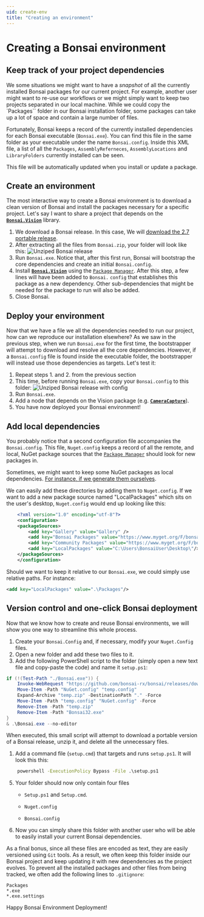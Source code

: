 ```yaml
---
uid: create-env
title: "Creating an environment"
---
```


# Creating a Bonsai environment


## Keep track of your project dependencies

We some situations we might want to have a *snapshot* of all the currently installed Bonsai packages for our current project. For example, another user might want to re-use our workflows or we might simply want to keep two projects separated in our local machine. While we could copy the `Packages`` folder in our Bonsai installation folder, some packages can take up a lot of space and contain a large number of files.

Fortunately, Bonsai keeps a record of the currently installed dependencies for each Bonsai executable (`Bonsai.exe`). You can find this file in the same folder as your executable under the name `Bonsai.config`. Inside this XML file, a list of all the `Packages`, `AssemblyReferneces`, `AssemblyLocations` and `LibraryFolders` currently installed can be seen.

This file will be automatically updated when you install or update a package.



## Create an environment

The most interactive way to create a Bonsai environment is to download a clean version of Bonsai and install the packages necessary for a specific project. Let's say I want to share a project that depends on the  [**`Bonsai.Vision`**](xref:Bonsai.Vision) library.

1. We download a Bonsai release. In this case, We will [download the 2.7 portable release](https://github.com/bonsai-rx/bonsai/releases/download/2.7/Bonsai.zip).
2. After extracting all the files from `Bonsai.zip`, your folder will look like this:
![Unziped Bonsai release](~/images/environment-unziprelease.PNG)
3. Run `Bonsai.exe`. Notice that, after this first run, Bonsai will bootstrap the core dependencies and create an initial `Bonsai.config`.
4. Install [**`Bonsai.Vision`**](xref:Bonsai.Vision) using the [`Package Manager`](https://bonsai-rx.org/docs/articles/packages.html). After this step, a few lines will have been added to `Bonsai.` `config` that establishes this package as a new dependency. Other sub-dependencies that might be needed for the package to run will also be added.
5. Close Bonsai.



## Deploy your environment

Now that we have a file we all the dependencies needed to run our project, how can we reproduce our installation elsewhere? As we saw in the previous step, when we run `Bonsai.exe` for the first time, the bootstrapper will attempt to download and resolve all the core dependencies. However, if a `Bonsai.config` file is found inside the executable folder, the bootstrapper will instead use those dependencies as targets. Let's test it:

1. Repeat steps 1. and 2. from the previous section
2. This time, before running `Bonsai.exe`, copy your `Bonsai.config` to this folder:
![Unziped Bonsai release with config](~/images/environment-bonsaiconfig.PNG)
3. Run `Bonsai.exe`.
4. Add a node that depends on the Vision package (e.g. [**`CameraCapture`**](xref:Bonsai.Vision.CameraCapture)).
5. You have now deployed your Bonsai environment!



## Add local dependencies

You probably notice that a second configuration file accompanies the `Bonsai.config`. This file, `Nuget.config` keeps a record of all the remote, and local, NuGet package sources that the [`Package Manager`](https://bonsai-rx.org/docs/articles/packages.html) should look for new packages in.

Sometimes, we might want to keep some NuGet packages as local dependencies. [For instance, if we generate them ourselves](https://bonsai-rx.org/docs/articles/create-package.html).

We can easily add these directories by adding them to `Nuget.config`. If we want to add a new package source named "LocalPackages" which sits on the user's desktop, `Nuget.config` would end up looking like this:

```xml
    <?xml version="1.0" encoding="utf-8"?>
    <configuration>
    <packageSources>
        <add key="Gallery" value="Gallery" />
        <add key="Bonsai Packages" value="https://www.myget.org/F/bonsai/api/v3/index.json" />
        <add key="Community Packages" value="https://www.myget.org/F/bonsai-community/api/v3/index.json" />
        <add key="LocalPackages" value="C:\Users\BonsaiUser\Desktop\"/>
    </packageSources>
    </configuration>
```

Should we want to keep it relative to our `Bonsai.exe`, we could simply use relative paths. For instance:

```xml
<add key="LocalPackages" value=".\Packages"/>
```




## Version control and one-click Bonsai deployment

Now that we know how to create and reuse Bonsai environments, we will show you one way to streamline this whole process.

1. Create your `Bonsai.Config` and, if necessary, modify your `Nuget.Config` files.
2. Open a new folder and add these two files to it.
3. Add the following PowerShell script to the folder (simply open a new text file and copy-paste the code) and name it `setup.ps1`:

```powershell
if (!(Test-Path "./Bonsai.exe")) {
    Invoke-WebRequest "https://github.com/bonsai-rx/bonsai/releases/download/2.7/Bonsai.zip" -OutFile "temp.zip"
    Move-Item -Path "NuGet.config" "temp.config"
    Expand-Archive "temp.zip" -DestinationPath "." -Force
    Move-Item -Path "temp.config" "NuGet.config" -Force
    Remove-Item -Path "temp.zip"
    Remove-Item -Path "Bonsai32.exe"
}
& .\Bonsai.exe --no-editor
```
When executed, this small script will attempt to download a portable version of a Bonsai release, unzip it, and delete all the unnecessary files.
1. Add a command file (`setup.cmd`) that targets and runs `setup.ps1`. It will look this this:
```cmd
    powershell -ExecutionPolicy Bypass -File .\setup.ps1
```
5. Your folder should now only contain four files
   - `Setup.ps1` and `Setup.cmd`.

   - `Nuget.config`

   - `Bonsai.config`
6. Now you can simply share this folder with another user who will be able to easily install your current Bonsai dependencies.

As a final bonus, since all these files are encoded as text, they are easily versioned using `Git` tools. As a result, we often keep this folder inside our Bonsai project and keep updating it with new dependencies as the project evolves. To prevent all the installed packages and other files from being tracked, we often add the following lines to `.gitignore`:

```
Packages
*.exe
*.exe.settings
```

Happy Bonsai Environment Deployment!